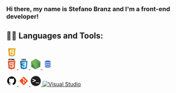 ### Hi there, my name is Stefano Branz and I'm a front-end developer!

## 👨‍💻 Languages and Tools:

<a href="#"><img alt="JavaScript" title="JavaScript" height="28px"
  src="https://raw.githubusercontent.com/Stefano020/Stefano020/main/Icons/javascript-48px.png" />
</a>            
<a href="#"><img alt="HTML5" title="HTML5" height="28px"
  src="https://raw.githubusercontent.com/github/explore/80688e429a7d4ef2fca1e82350fe8e3517d3494d/topics/html/html.png" />
</a>
<a href="#"><img alt="CSS3" title="CSS3" height="28px"
  src="https://raw.githubusercontent.com/github/explore/80688e429a7d4ef2fca1e82350fe8e3517d3494d/topics/css/css.png" />
</a>
<a href="#"><img alt="NodeJS" title="NodeJS" height="28px"
  src="https://raw.githubusercontent.com/github/explore/80688e429a7d4ef2fca1e82350fe8e3517d3494d/topics/nodejs/nodejs.png" />
</a>
<a href="#"><img alt="SQL" title="SQL" height="28px"
  src="https://raw.githubusercontent.com/github/explore/80688e429a7d4ef2fca1e82350fe8e3517d3494d/topics/sql/sql.png" />
</a>

<a href="#"><img alt="GitHub" title="GitHub" height="28px"
  src="https://raw.githubusercontent.com/Stefano020/Stefano020/main/Icons/github-48px.png" />
</a>
<a href="#"><img alt="Git" title="Git" height="28px"
  src="https://raw.githubusercontent.com/Stefano020/Stefano020/main/Icons/git-48px.png" />
</a>
<a href="#"><img alt="Terminal" title="Terminal" height="28px"
  src="https://raw.githubusercontent.com/github/explore/80688e429a7d4ef2fca1e82350fe8e3517d3494d/topics/terminal/terminal.png" />
</a>
<a href="#"><img alt="Visual Studio" title="Visual Studio Code" height="28px"
  src="https://img.icons8.com/fluent/48/000000/visual-studio-code-2019.png" />
</a>
     
